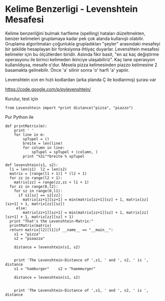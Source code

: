 # Kelime Benzerligi - Levenshtein Mesafesi

Kelime benzerliğini bulmak harfleme (spelling) hataları düzeltmekten,
benzer kelimeleri gruplamaya kadar pek çok alanda kullanışlı
olabilir. Gruplama algoritmaları çoğunlukla grupladıkları "şeyler"
arasındaki mesafeyi bir şekilde hesaplayan bir fonksiyona ihtiyaç
duyarlar. Levenshtein mesafesi kelimeler için bu ölçütlerden
biridir. Aslında fikir basit, "en az kaç değiştirme operasyonu ile
birinci kelimeden ikinciye ulaşabiliriz". Kaç tane operasyon
kullanıldıysa, mesafe o'dur. Mesela pizza kelimesinden piazzo
kelimesine 2 basamakta gelinebilir. Önce 'a' silinir sonra 'o' harfi
'a' yapılır.

Levenshtein ıcın en hızlı kodlardan (arka planda Ç ile kodlanmış) şurası var

https://code.google.com/p/pylevenshtein/

Kurulur, test için

```
from Levenshtein import *print distance("pizza", "piazzo")
```

Pur Python ile

```
def printMatrix(m):
    print ' '
    for line in m:
        spTupel = ()
        breite = len(line)
        for column in line:
            spTupel = spTupel + (column, )
        print "%3i"*breite % spTupel

def levenshtein(s1, s2):
  l1 = len(s1)  l2 = len(s2)
  matrix = [range(l1 + 1)] * (l2 + 1)
  for zz in range(l2 + 1):
    matrix[zz] = range(zz,zz + l1 + 1)
  for zz in range(0,l2):
    for sz in range(0,l1):
      if s1[sz] == s2[zz]:
        matrix[zz+1][sz+1] = min(matrix[zz+1][sz] + 1, matrix[zz][sz+1] + 1, matrix[zz][sz]) 
     else:
        matrix[zz+1][sz+1] = min(matrix[zz+1][sz] + 1, matrix[zz][sz+1] + 1, matrix[zz][sz] + 1)
  print "That's the Levenshtein-Matrix:"
  printMatrix(matrix)
  return matrix[l2][l1]if __name__ == "__main__":
    s1 = "pizza"
    s2 = "pioazza"
   
    distance = levenshtein(s1, s2)
   
   
    print 'The Levenshtein-Distance of ',s1, ' and ', s2, ' is ', distance
    s1 = "hamburger"    s2 = "haemmurger"
   
    distance = levenshtein(s1, s2)
   
   
    print 'The Levenshtein-Distance of ',s1, ' and ', s2, ' is ', distance
    
```




